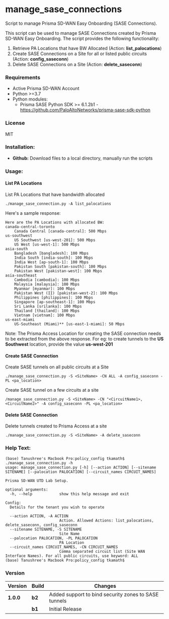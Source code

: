 # manage_sase_connections
Script to manage Prisma SD-WAN Easy Onboarding (SASE Connections).

This script can be used to manage SASE Connections created by Prisma SD-WAN Easy Onboarding. 
The script provides the following functionality:
1. Retrieve PA Locations that have BW Allocated (Action: **list_palocations**)
2. Create SASE Connections on a Site for all or listed public circuits (Action: **config_saseconn**)
3. Delete SASE Connections on a Site (Action: **delete_saseconn**)

### Requirements
* Active Prisma SD-WAN Account
* Python >=3.7
* Python modules:
    * Prisma SASE Python SDK >= 6.1.2b1 - <https://github.com/PaloAltoNetworks/prisma-sase-sdk-python>

### License
MIT

### Installation:
 - **Github:** Download files to a local directory, manually run the scripts

### Usage:
#### List PA Locations 
List PA Locations that have bandwidth allocated
```
./manage_sase_connection.py -A list_palocations
```

Here's a sample response:
```angular2html
Here are the PA Locations with allocated BW:
canada-central-toronto
	Canada Central [canada-central]: 500 Mbps
us-southwest
	US Southwest [us-west-201]: 500 Mbps
	US West [us-west-1]: 500 Mbps
asia-south
	Bangladesh [bangladesh]: 100 Mbps
	India South [india-south]: 100 Mbps
	India West [ap-south-1]: 100 Mbps
	Pakistan South [pakistan-south]: 100 Mbps
	Pakistan West [pakistan-west]: 100 Mbps
asia-southeast
	Cambodia [cambodia]: 100 Mbps
	Malaysia [malaysia]: 100 Mbps
	Myanmar [myanmar]: 100 Mbps
	Pakistan West (II) [pakistan-west-2]: 100 Mbps
	Philippines [philippines]: 100 Mbps
	Singapore [ap-southeast-1]: 100 Mbps
	Sri Lanka [srilanka]: 100 Mbps
	Thailand [thailand]: 100 Mbps
	Vietnam [vietnam]: 100 Mbps
us-east-miami
	US-Southeast (Miami)** [us-east-1-miami]: 50 Mbps
```
Note: The Prisma Access Location for creating the SASE connection needs to be extracted from the above response.
For eg: to create tunnels to the **US Southwest** location, provide the value **us-west-201**


#### Create SASE Connection
Create SASE tunnels on all public circuits at a Site
```
./manage_sase_connection.py -S <SiteName> -CN ALL -A config_saseconn -PL <pa_location>
```
Create SASE tunnel on a few circuits at a site
```
/manage_sase_connection.py -S <SiteName> -CN "<CircuitName1>,<CircuitName2>" -A config_saseconn -PL <pa_location>
```

#### Delete SASE Connection
Delete tunnels created to Prisma Access at a site
```
./manage_sase_connection.py -S <SiteName> -A delete_saseconn
```

### Help Text:
```
(base) Tanushree's Macbook Pro:policy_config tkamath$ ./manage_sase_connection.py -h
usage: manage_sase_connection.py [-h] [--action ACTION] [--sitename SITENAME] [--palocation PALOCATION] [--circuit_names CIRCUIT_NAMES]

Prisma SD-WAN UTD Lab Setup.

optional arguments:
  -h, --help            show this help message and exit

Config:
  Details for the tenant you wish to operate

  --action ACTION, -A ACTION
                        Action. Allowed Actions: list_palocations, delete_saseconn, config_saseconn
  --sitename SITENAME, -S SITENAME
                        Site Name
  --palocation PALOCATION, -PL PALOCATION
                        PA Location
  --circuit_names CIRCUIT_NAMES, -CN CIRCUIT_NAMES
                        Comma separated circuit list (Site WAN Interface Names). For all public circuits, use keyword: ALL
(base) Tanushree's Macbook Pro:policy_config tkamath$
```

### Version
| Version | Build | Changes |
| ------- | ----- | ------- |
| **1.0.0** | **b2** | Added support to bind security zones to SASE tunnels |
|           | **b1** | Initial Release |
